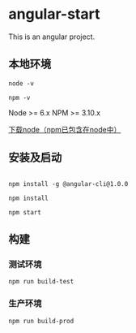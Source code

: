 # angular-start

This is an angular project.

## 本地环境

```shell
node -v

npm -v
```
Node >= 6.x
NPM >= 3.10.x

[下载node（npm已包含在node中）](https://nodejs.org/zh-cn/)

## 安装及启动

```shell
```

```shell
npm install -g @angular-cli@1.0.0

npm install

npm start
```

## 构建

### 测试环境

```shell
npm run build-test
```

### 生产环境

```shell
npm run build-prod
```